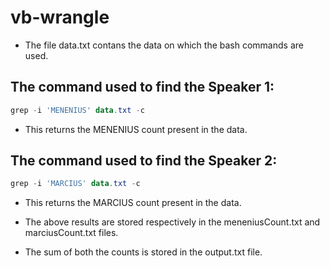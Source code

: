 # vb-wrangle

- The file data.txt contans the data on which the bash commands are used.


## The command used to find the Speaker 1:
```Powershell
grep -i 'MENENIUS' data.txt -c
```
- This returns the MENENIUS count present in the data.

## The command used to find the Speaker 2:
```Powershell
grep -i 'MARCIUS' data.txt -c
```
- This returns the MARCIUS count present in the data.

- The above results are stored respectively in the meneniusCount.txt and marciusCount.txt files.

- The sum of both the counts is stored in the output.txt file.